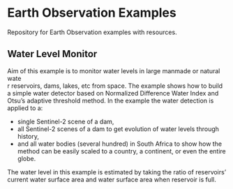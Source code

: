 # Earth Observation Examples

Repository for Earth Observation examples with resources. 

## Water Level Monitor

Aim of this example is to monitor water levels in large manmade or natural wate\
r reservoirs, dams, lakes, etc from space. The example shows how to build a simple water detector based on Normalized Difference Water Index and Otsu’s adaptive threshold method. In the example the water detection is applied to a:
* single Sentinel-2 scene of a dam,
* all Sentinel-2 scenes of a dam to get evolution of water levels through history,
* and all water bodies (several hundred) in South Africa to show how the method can be easily scaled to a country, a continent, or even the entire globe.

The water level in this example is estimated by taking the ratio of reservoirs’ current water surface area and water surface area when reservoir is full.

